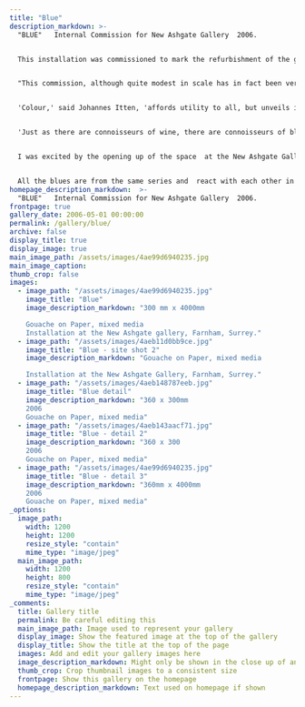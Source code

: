 ```yaml
---
title: "Blue"
description_markdown: >-
  "BLUE"   Internal Commission for New Ashgate Gallery  2006.


  This installation was commissioned to mark the refurbishment of the gallery spaces.  Each of the 12 pieces is 360mm high x 300mm wide. Mixed media.


  "This commission, although quite modest in scale has in fact been very important in developing my current practice.  


  'Colour,' said Johannes Itten, 'affords utility to all, but unveils its deeper mysteries only to its devotees.'  


  'Just as there are connoisseurs of wine, there are connoisseurs of blue.' Colette  


  I was excited by the opening up of the space  at the New Ashgate Gallery and particularly the way the light reverberates around the  atrium.  The light changes at different times of day, year and according to the weather and shadows flit across the space.  


  All the blues are from the same series and  react with each other in each piece.  So the same blue may look quite different against a dark or a lighter background. The shapes are based on shadows, reflections, traces left.   The black and the yellow sun  introduced at each end also alter the perception of colour and provide a visual limit or frame for the whole piece.   The additional flashes of colour which project from the main pieces go from dawn light to sunset and are designed to be visible as one passes through the two archways and from the first floor windows. 
homepage_description_markdown:  >-
  "BLUE"   Internal Commission for New Ashgate Gallery  2006.
frontpage: true
gallery_date: 2006-05-01 00:00:00
permalink: /gallery/blue/
archive: false
display_title: true
display_image: true
main_image_path: /assets/images/4ae99d6940235.jpg
main_image_caption:
thumb_crop: false
images:
  - image_path: "/assets/images/4ae99d6940235.jpg"
    image_title: "Blue"
    image_description_markdown: "300 mm x 4000mm

    Gouache on Paper, mixed media
    Installation at the New Ashgate gallery, Farnham, Surrey."
  - image_path: "/assets/images/4aeb11d0bb9ce.jpg"
    image_title: "Blue - site shot 2"
    image_description_markdown: "Gouache on Paper, mixed media

    Installation at the New Ashgate Gallery, Farnham, Surrey."
  - image_path: "/assets/images/4aeb148787eeb.jpg"
    image_title: "Blue detail"
    image_description_markdown: "360 x 300mm
    2006
    Gouache on Paper, mixed media"
  - image_path: "/assets/images/4aeb143aacf71.jpg"
    image_title: "Blue - detail 2"
    image_description_markdown: "360 x 300
    2006
    Gouache on Paper, mixed media"
  - image_path: "/assets/images/4ae99d6940235.jpg"
    image_title: "Blue - detail 3"
    image_description_markdown: "360mm x 4000mm
    2006
    Gouache on Paper, mixed media"
_options:
  image_path:
    width: 1200
    height: 1200
    resize_style: "contain"
    mime_type: "image/jpeg"
  main_image_path:
    width: 1200
    height: 800
    resize_style: "contain"
    mime_type: "image/jpeg"
_comments:
  title: Gallery title
  permalink: Be careful editing this
  main_image_path: Image used to represent your gallery
  display_image: Show the featured image at the top of the gallery
  display_title: Show the title at the top of the page
  images: Add and edit your gallery images here
  image_description_markdown: Might only be shown in the close up of an image
  thumb_crop: Crop thumbnail images to a consistent size
  frontpage: Show this gallery on the homepage
  homepage_description_markdown: Text used on homepage if shown
---
```

